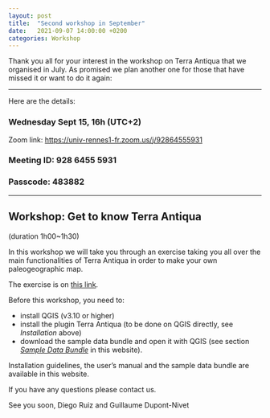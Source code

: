 ```yaml
---
layout: post
title:  "Second workshop in September"
date:   2021-09-07 14:00:00 +0200
categories: Workshop
---
```


Thank you all for your interest in the workshop on Terra Antiqua that we organised in July. As promised we plan another one for those that have missed it or want to do it again:

---

Here are the details:
### Wednesday Sept 15, 16h (UTC+2)
Zoom link:
https://univ-rennes1-fr.zoom.us/j/92864555931
### Meeting ID: 928 6455 5931
### Passcode: 483882

---

## Workshop: Get to know Terra Antiqua
(duration 1h00~1h30)

In this workshop we will take you through an exercise taking you all over the main functionalities of Terra Antiqua in order to make your own paleogeographic map.

The exercise is on <a href="https://docs.google.com/document/d/10zRGOljvevSipeq9QPxiNGF1wSqRAuOjpTrNbsRpAdo/edit?usp=sharing"> this link</a>.

Before this workshop, you need to:
- install QGIS (v3.10 or higher)
- install the plugin Terra Antiqua (to be done on QGIS directly, see <i>Installation</i> above)
- download the sample data bundle and open it with QGIS (see section <i><a href="https://jaminzoda.github.io/terra-antiqua-documentation/sample_data.html"> Sample Data Bundle</a></i> in this website).

Installation guidelines, the user’s manual and the sample data bundle are available in this website.


If you have any questions please contact us.

See you soon,
Diego Ruiz and Guillaume Dupont-Nivet

